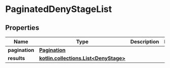 
# PaginatedDenyStageList

## Properties
Name | Type | Description | Notes
------------ | ------------- | ------------- | -------------
**pagination** | [**Pagination**](Pagination.md) |  | 
**results** | [**kotlin.collections.List&lt;DenyStage&gt;**](DenyStage.md) |  | 



